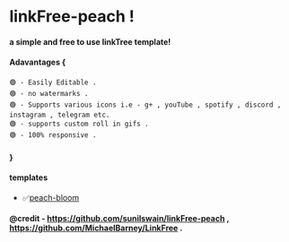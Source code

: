 # linkFree-peach !

#### a simple and free to use linkTree template! 

#### Adavantages {
    🟢 - Easily Editable .
    🟢 - no watermarks .
    🟢 - Supports various icons i.e - g+ , youTube , spotify , discord , instagram , telegram etc.
    🟢 - supports custom roll in gifs .
    🟢 - 100% responsive .
####  }

#### templates 

* ✅[peach-bloom](https://sunilswain.github.io/linkFree-peach/)

#### @credit - https://github.com/sunilswain/linkFree-peach , https://github.com/MichaelBarney/LinkFree .
